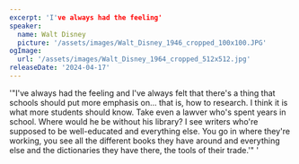 ```yaml
---
excerpt: 'I've always had the feeling'
speaker:
  name: Walt Disney
  picture: '/assets/images/Walt_Disney_1946_cropped_100x100.JPG'
ogImage:
  url: '/assets/images/Walt_Disney_1964_cropped_512x512.jpg'
releaseDate: '2024-04-17'
---
```


'"I've always had the feeling and l've always felt that there's a thing that schools should put more emphasis on... that is, how to research. I think it is what more students should know. Take even a lawver who's spent years in school. Where would he be without his library? I see writers who're supposed to be well-educated and everything else. You go in where they're working, you see all the different books they have around and everything else and the dictionaries they have there, the tools of their trade.'"'
